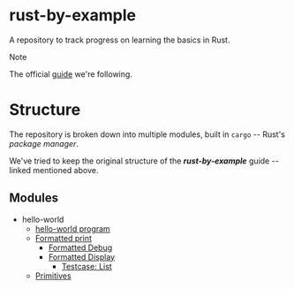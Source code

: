 # rust-by-example
A repository to track progress on learning the basics in Rust.

> [!NOTE]
> The official [guide](https://doc.rust-lang.org/rust-by-example/index.html) we're following.

# Structure
The repository is broken down into multiple modules, built in `cargo` -- Rust's *package manager*. 

We've tried to keep the original structure of the ***rust-by-example*** guide -- linked mentioned above.

## Modules
- hello-world
    - [hello-world program](./hello-world/)
    - [Formatted print](./formatted-print/)
        - [Formatted Debug](./formatted-debug/)
        - [Formatted Display](./formatted-display/)
            - [Testcase: List](./formatted-display/src/main.rs#L32-L52)
    - [Primitives](./primitives/)
